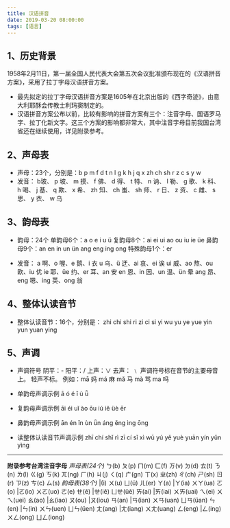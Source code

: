 ```yaml
---
title: 汉语拼音
date: 2019-03-20 08:00:00
tags: [语言]
---
```


## 1、历史背景
1958年2月11日，第一届全国人民代表大会第五次会议批准颁布现在的《汉语拼音方案》，采用了拉丁字母汉语拼音方案。
* 最先拟定的拉丁字母汉语拼音方案是1605年在北京出版的《西字奇迹》，由意大利耶酥会传教士利玛窦制定的。
* 汉语拼音方案公布以前，比较有影响的拼音方案有三个：注音字母、国语罗马字、拉丁化新文字。这三个方案的影响都非常大，其中注音字母目前我国台湾省还在继续使用，详见附录参考。

## 2、声母表
* 声母：23个，分别是：b p m f d t n l g k h j q x zh ch sh r z c s y w
* 发音：
b玻、  p 坡、  m 摸、  f 佛、 d 得、  t 特、  n 讷、  l 勒、 g 歌、  k 科、  h 喝、  j 基、 q 欺、  x 希、  zh 知、  ch 蚩、 sh 师、  r 日、  z 资、  c 雌、 s 思、  y 衣、  w 乌

## 3、韵母表
* 韵母：24个
单韵母6个：a o e i u ü
复韵母8个：ai ei ui ao ou iu ie üe
鼻韵母9个：an en in un ün ang eng ing ong
特殊韵母1个：er

* 发音：
a 啊、o 喔、e 鹅、i 衣 u 乌、ü 迂、ai 哀、ei 诶 ui 威、ao 熬、ou 欧、iu 优 ie 耶、üe 约、er 耳、an 安 en 恩、in 因、un 温、ün 晕 ang 昂、eng 嗯、ing 英、ong 翁

## 4、整体认读音节
* 整体认读音节：16个，分别是：
zhi  chi  shi  ri  zi  ci  si  yi  wu  yu  ye  yue  yin  yun  yuan  ying

## 5、声调
* 声调符号
阴平：- 阳平：/ 上声：∨ 去声： ﹨ 声调符号标在音节的主要母音上。
轻声不标。 例如：mā 妈  má 麻  mǎ 马  mà 骂  ma 吗

* 单韵母声调示例
ā  ó  é  ǐ  ù  ǖ

* 复韵母声调示例
āi   éi   uǐ    ào ōu   iú   iě   üè  ēr

* 鼻韵母声调示例
ān   én   ǐn    ùn  ǖn  áng   ěng   ìng  ōng  

* 读整体认读音节声调示例
zhī  chí  shǐ   rì  zī   cí  sǐ   xì  wū  yú   yě  yuè  yuān  yín  yǔn    yìng


---
**附录参考台湾注音字母**
*声母表(24个)*
ㄅ(b)	ㄆ(p)	ㄇ(m)	ㄈ(f)	ㄪ(v) ㄉ(d)	ㄊ(t)	ㄋ(n)	ㄌ(l)
ㄍ(g)	ㄎ(k)	ㄫ(ng)	ㄏ(h) ㄐ(j)	ㄑ(q)	ㄬ(gn)	ㄒ(x) ㄓ(zh)	ㄔ(ch)	ㄕ(sh)	ㄖ(r) ㄗ(z)	ㄘ(c)	ㄙ(s)
*韵母表(38个)*
|(i)	ㄨ(u)	ㄩ(ü)	ㄦ(er) ㄚ(a)	|ㄚ(ia)	ㄨㄚ(ua)	ㄛ(o)	|ㄛ(io)	ㄨㄛ(uo)	ㄜ(e) ㄝ(ê)	|ㄝ(iê)	ㄩㄝ(üê) ㄞ(ai)	|ㄞ(iai)	ㄨㄞ(uai)  ㄟ(ei)		ㄨㄟ(uei)	ㄠ(ao)	|ㄠ(iao)	ㄡ(ou)	|ㄡ(iou)	ㄢ(an)	|ㄢ(ian)	ㄨㄢ(uan)	ㄩㄢ(üan) ㄣ(en)	|ㄣ(in)	ㄨㄣ(uen)	ㄩㄣ(üen) ㄤ(ang)	|ㄤ(iang)	ㄨㄤ(uang) ㄥ(eng)	|ㄥ(ing)	ㄨㄥ(ong)	ㄩㄥ(iong)


